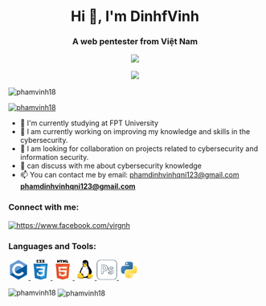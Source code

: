 <h1 align="center">Hi 👋, I'm DinhfVinh</h1>
<h3 align="center">A web pentester from Việt Nam</h3>
<div align="center">
  <img src="https://media3.giphy.com/media/v1.Y2lkPTc5MGI3NjExMjI5OTF0eDRmemh6anFwNTdpNHkwMWR3c2h4d2Jrbnh1enZnNHFrYSZlcD12MV9pbnRlcm5hbF9naWZfYnlfaWQmY3Q9Zw/Rpl1sod1vCXK0L2SUN/giphy.webp" width="600"/>
</div>
<p align="center"> <img src ="![SecurityCatalystGIF](https://github.com/user-attachments/assets/90268ea6-6f3e-44a9-b4a3-6a7a8843b9b6)" /> </p>

<p align="left"> <img src="https://komarev.com/ghpvc/?username=phamvinh18&label=Profile%20views&color=0e75b6&style=flat" alt="phamvinh18" /> </p>

<p align="left"> <a href="https://github.com/ryo-ma/github-profile-trophy"><img src="https://github-profile-trophy.vercel.app/?username=phamvinh18" alt="phamvinh18" /></a> </p>

- 🔭 I'm currently studying at FPT University
- 🤝 I am currently working on improving my knowledge and skills in the cybersecurity.
- 🌱 I am looking for collaboration on projects related to cybersecurity and information security.
- 💬 can discuss with me about cybersecurity knowledge
- 📫 You can contact me by email: phamdinhvinhqni123@gmail.com **phamdinhvinhqni123@gmail.com**

<h3 align="left">Connect with me:</h3>
<p align="left">
<a href="https://fb.com/https://www.facebook.com/virgnh" target="blank"><img align="center" src="https://raw.githubusercontent.com/rahuldkjain/github-profile-readme-generator/master/src/images/icons/Social/facebook.svg" alt="https://www.facebook.com/virgnh" height="30" width="40" /></a>
</p>

<h3 align="left">Languages and Tools:</h3>
<p align="left"> <a href="https://www.cprogramming.com/" target="_blank" rel="noreferrer"> <img src="https://raw.githubusercontent.com/devicons/devicon/master/icons/c/c-original.svg" alt="c" width="40" height="40"/> </a> <a href="https://www.w3schools.com/css/" target="_blank" rel="noreferrer"> <img src="https://raw.githubusercontent.com/devicons/devicon/master/icons/css3/css3-original-wordmark.svg" alt="css3" width="40" height="40"/> </a> <a href="https://www.w3.org/html/" target="_blank" rel="noreferrer"> <img src="https://raw.githubusercontent.com/devicons/devicon/master/icons/html5/html5-original-wordmark.svg" alt="html5" width="40" height="40"/> </a> <a href="https://www.linux.org/" target="_blank" rel="noreferrer"> <img src="https://raw.githubusercontent.com/devicons/devicon/master/icons/linux/linux-original.svg" alt="linux" width="40" height="40"/> </a> <a href="https://www.photoshop.com/en" target="_blank" rel="noreferrer"> <img src="https://raw.githubusercontent.com/devicons/devicon/master/icons/photoshop/photoshop-line.svg" alt="photoshop" width="40" height="40"/> </a> <a href="https://www.python.org" target="_blank" rel="noreferrer"> <img src="https://raw.githubusercontent.com/devicons/devicon/master/icons/python/python-original.svg" alt="python" width="40" height="40"/> </a> </p>


<p><img align="left" src="https://github-readme-stats.vercel.app/api/top-langs?username=phamvinh18&show_icons=true&locale=en&layout=compact" alt="phamvinh18" /></p>

<p>&nbsp;<img align="center" src="https://github-readme-stats.vercel.app/api?username=phamvinh18&show_icons=true&locale=en" alt="phamvinh18" /></p>
